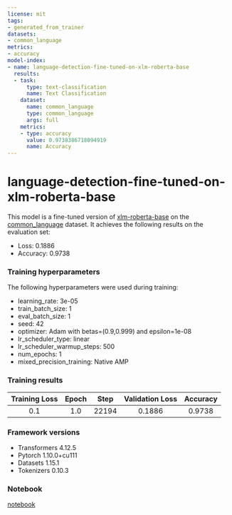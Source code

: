 ```yaml
---
license: mit
tags:
- generated_from_trainer
datasets:
- common_language
metrics:
- accuracy
model-index:
- name: language-detection-fine-tuned-on-xlm-roberta-base
  results:
  - task:
      type: text-classification
      name: Text Classification
    dataset:
      name: common_language
      type: common_language
      args: full
    metrics:
    - type: accuracy
      value: 0.9738386718094919
      name: Accuracy
---
```


<!-- This model card has been generated automatically according to the information the Trainer had access to. You
should probably proofread and complete it, then remove this comment. -->

# language-detection-fine-tuned-on-xlm-roberta-base

This model is a fine-tuned version of [xlm-roberta-base](https://huggingface.co/xlm-roberta-base) on the [common_language](https://huggingface.co/datasets/common_language) dataset.
It achieves the following results on the evaluation set:
- Loss: 0.1886
- Accuracy: 0.9738

### Training hyperparameters

The following hyperparameters were used during training:
- learning_rate: 3e-05
- train_batch_size: 1
- eval_batch_size: 1
- seed: 42
- optimizer: Adam with betas=(0.9,0.999) and epsilon=1e-08
- lr_scheduler_type: linear
- lr_scheduler_warmup_steps: 500
- num_epochs: 1
- mixed_precision_training: Native AMP

### Training results

| Training Loss | Epoch | Step  | Validation Loss | Accuracy |
|:-------------:|:-----:|:-----:|:---------------:|:--------:|
| 0.1           | 1.0   | 22194 | 0.1886          | 0.9738   |


### Framework versions

- Transformers 4.12.5
- Pytorch 1.10.0+cu111
- Datasets 1.15.1
- Tokenizers 0.10.3

### Notebook
[notebook](https://github.com/IvanLauLinTiong/language-detector/blob/main/xlm_roberta_base_commonlanguage_language_detector.ipynb)